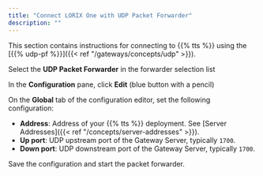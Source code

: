 ```yaml
---
title: "Connect LORIX One with UDP Packet Forwarder"
description: ""
---
```


This section contains instructions for connecting to {{% tts %}} using the [{{% udp-pf %}}]({{< ref "/gateways/concepts/udp" >}}).

<!--more-->

Select the **UDP Packet Forwarder** in the forwarder selection list

In the **Configuration** pane, click **Edit** (blue button with a pencil)

On the **Global** tab of the configuration editor, set the following configuration:

- **Address**: Address of your {{% tts %}} deployment. See [Server Addresses]({{< ref "/concepts/server-addresses" >}}).
- **Up port**: UDP upstream port of the Gateway Server, typically `1700`.
- **Down port**: UDP downstream port of the Gateway Server, typically `1700`.

Save the configuration and start the packet forwarder.
